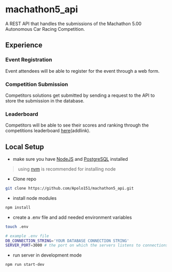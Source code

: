 # machathon5_api
A REST API that handles the submissions of the Machathon 5.00 Autonomous Car Racing Competition.

## Experience

### Event Registration
Event attendees will be able to register for the event through a web form.

### Competition Submission
Competitors solutions get submitted by sending a request to the API to store the submission in the database.

### Leaderboard
Competitors will be able to see their scores and ranking through the competitions leaderboard [here]()(addlink).


## Local Setup

- make sure you have [NodeJS](https://nodejs.org/en/learn/getting-started/how-to-install-nodejs) and [PostgreSQL](https://www.postgresqltutorial.com/postgresql-getting-started/) installed

> using [nvm](https://nodejs.org/en/download/package-manager) is recommended for installing node

- Clone repo
```bash
git clone https://github.com/Apolo151/machathon5_api.git
```

- install node modules
```bash
npm install
```

- create a .env file and add needed environment variables

```bash
touch .env
```
```bash
# example .env file
DB_CONNECTION_STRING='YOUR DATABASE CONNECTION STRING'
SERVER_PORT=3000 # the port on which the servers listens to connections
```
- run server in development mode

```bash
npm run start-dev
```
